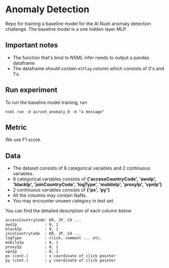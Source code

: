 # Anomaly Detection

Repo for training a baseline model for the AI Rush anomaly detection challenge.
The baseline model is a one hidden layer MLP.

## Important notes
- The function that's bind to NSML infer needs to output a pandas dataframe
- The dataframe should contain `mlFlag` column which consists of 0's and 1's.

## Run experiment

To run the baseline model training, run
```
nsml run -d airush_anomaly_0 -m "a message" 
```

## Metric

We use F1 score.

## Data

- The dataset consists of 8 categorical variables and 2 continuous variables.
- 8 categorical variables consists of **{'accessCountryCode', 'awsIp', 'blackIp', 'joinCountryCode', 'logType', 'mobileIp', 'proxyIp', 'vpnIp'}**
- 2 continuous variables consists of **{'px', 'py'}**
- All the columns may contain NaNs.
- You may encounter unseen category in test set.

You can find the detailed description of each column below

```
accessCountryCode: KR, JP, CH ...
awsIp            : 0, 1
blackIp          : 0, 1
joinCountryCode  : KR, JP, CH ...
logType          : click, comment ... etc.
mobileIp         : 0, 1
proxyIp          : 0, 1
vpnIp            : 0, 1
px (cont.)       : x coordinate of click pointer
py (cont.)       : y coordinate of click pointer
```
